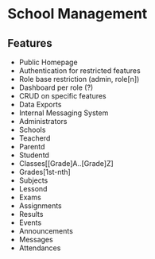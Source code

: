 # School Management

## Features

- Public Homepage
- Authentication for restricted features
- Role base restriction (admin, role[n])
- Dashboard per role (?)
- CRUD on specific features
- Data Exports
- Internal Messaging System
- Administrators
- Schools
- Teacherd
- Parentd
- Studentd
- Classes[[Grade]A..[Grade]Z]
- Grades[1st-nth]
- Subjects
- Lessond
- Exams
- Assignments
- Results
- Events
- Announcements
- Messages
- Attendances